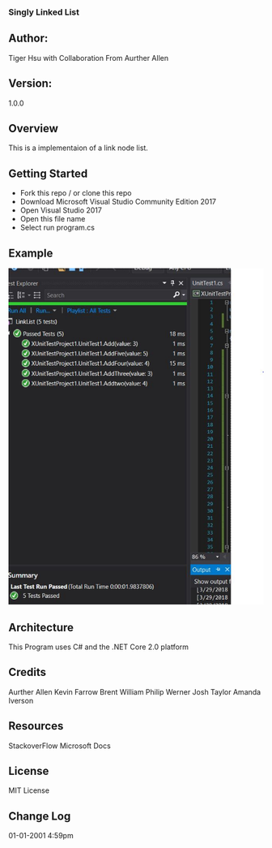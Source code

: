### Singly Linked List

## Author:
Tiger Hsu
with Collaboration From Aurther Allen

## Version:
1.0.0 

## Overview
This is a implementaion of a link node list.


## Getting Started
- Fork this repo / or clone this repo
- Download Microsoft Visual Studio Community Edition 2017
- Open Visual Studio 2017
- Open this file name 
- Select run program.cs

## Example

![alt text](/Assets/singlyTest.JPG)

<!-- Show them what looks like and how how to use the application.  -->

## Architecture
This  Program uses C# and the .NET Core 2.0 platform

## Credits
Aurther Allen
Kevin Farrow
Brent William
Philip Werner
Josh Taylor
Amanda Iverson

## Resources
StackoverFlow
Microsoft Docs

## License
MIT License

## Change Log

01-01-2001 4:59pm
